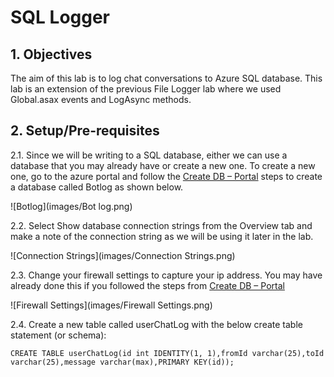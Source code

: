# SQL Logger

## 1.	Objectives

The aim of this lab is to log chat conversations to Azure SQL database. This lab is an extension of the previous File Logger lab where we used Global.asax events and LogAsync methods.

## 2.	Setup/Pre-requisites

2.1. Since we will be writing to a SQL database, either we can use a database that you may already have or create a new one. To create a new one, go to the azure portal and follow the [Create DB – Portal](https://docs.microsoft.com/en-us/azure/sql-database/sql-database-get-started-portal) steps to create a database called Botlog as shown below.

![Botlog](images/Bot log.png)

2.2. Select Show database connection strings from the Overview tab and make a note of the connection string as we will be using it later in the lab.

![Connection Strings](images/Connection Strings.png)

2.3. Change your firewall settings to capture your ip address. You may have already done this if you followed the steps from [Create DB – Portal](https://docs.microsoft.com/en-us/azure/sql-database/sql-database-get-started-portal)

![Firewall Settings](images/Firewall Settings.png)

2.4. Create a new table called userChatLog with the below create table statement (or schema):

```
CREATE TABLE userChatLog(id int IDENTITY(1, 1),fromId varchar(25),toId varchar(25),message varchar(max),PRIMARY KEY(id));
```
